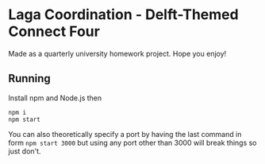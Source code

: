 # Laga Coordination - Delft-Themed Connect Four
Made as a quarterly university homework project. Hope you enjoy!
## Running
Install npm and Node.js then
```console
npm i
npm start
```
You can also theoretically specify a port by having the last command in form `npm start 3000` but using any port other than 3000 will break things so just don't.
